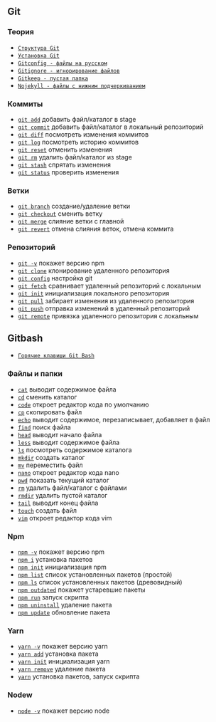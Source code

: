 ## Git

### Теория

- [`Структура Git`](<./Git/Структура Git.md>)
- [`Установка Git`](<./Git/Установка Git.md>)
- [`Gitconfig - файлы на русском`](<./Git/Gitconfig - файлы на русском.md>)
- [`Gitignore - игнорирование файлов`](<./Git/Gitignore - игнорирование файлов.md>)
- [`Gitkeep - пустая папка`](<./Git/Gitkeep - пустая папка.md>)
- [`Nojekyll - файлы с нижним подчеркиванием`](<./Git/Nojekyll - файлы с нижним подчеркиванием.md>)

### Коммиты

- [`git add`](<./Git/git add.md>) добавить файл/каталог в stage
- [`git commit`](<./Git/git commit.md>) добавить файл/каталог в локальный репозиторий
- [`git diff`](<./Git/git diff.md>) посмотреть изменения коммитов
- [`git log`](<./Git/git log.md>) посмотреть историю коммитов
- [`git reset`](<./Git/git reset.md>) отменить изменения
- [`git rm`](<./Git/git rm.md>) удалить файл/каталог из stage
- [`git stash`](<./Git/git stash.md>) спрятать изменения
- [`git status`](<./Git/git status.md>) проверить изменения

### Ветки

- [`git branch`](<./Git/git branch.md>) создание/удаление ветки
- [`git checkout`](<./Git/git checkout.md>) сменить ветку
- [`git merge`](<./Git/git merge.md>) слияние ветки с главной
- [`git revert`](<./Git/git revert.md>) отмена слияния веток, отмена коммита

### Репозиторий

- [`git -v`](<./Git/git -v.md>) покажет версию npm
- [`git clone`](<./Git/git clone.md>) клонирование удаленного репозитория
- [`git config`](<./Git/git config.md>) настройка git
- [`git fetch`](<./Git/git fetch.md>) сравнивает удаленный репозиторий с локальным
- [`git init`](<./Git/git init.md>) инициализация локального репозитория
- [`git pull`](<./Git/git pull.md>) забирает изменения из удаленного репозитория
- [`git push`](<./Git/git push.md>) отправка изменений в удаленный репозиторий
- [`git remote`](<./Git/git remote.md>) привязка удаленного репозитория с локальным

## Gitbash

- [`Горячие клавиши Git Bash`](<./Gitbash/Горячие клавиши Git Bash.md>)

### Файлы и папки

- [`cat`](./Gitbash/cat.md) выводит содержимое файла
- [`cd`](./Gitbash/cd.md) сменить каталог
- [`code`](./Gitbash/code.md) откроет редактор кода по умолчанию
- [`cp`](./Gitbash/cp.md) скопировать файл
- [`echo`](./Gitbash/echo.md) выводит содержимое, перезаписывает, добавляет в файл
- [`find`](./Gitbash/find.md) поиск файла
- [`head`](./Gitbash/head.md) выводит начало файла
- [`less`](./Gitbash/less.md) выводит содержимое файла
- [`ls`](./Gitbash/ls.md) посмотреть содержимое каталога
- [`mkdir`](./Gitbash/mkdir.md) создать каталог
- [`mv`](./Gitbash/mv.md) переместить файл
- [`nano`](./Gitbash/nano.md) откроет редактор кода nano
- [`pwd`](./Gitbash/pwd.md) показать текущий каталог
- [`rm`](./Gitbash/rm.md) удалить файл/каталог с файлами
- [`rmdir`](./Gitbash/rmdir.md) удалить пустой каталог
- [`tail`](./Gitbash/tail.md) выводит конец файла
- [`touch`](./Gitbash/touch.md) создать файл
- [`vim`](./Gitbash/vim.md) откроет редактор кода vim

### Npm

- [`npm -v`](<./Gitbash/npm -v.md>) покажет версию npm
- [`npm i`](<./Gitbash/npm i.md>) установка пакетов
- [`npm init`](<./Gitbash/npm init.md>) инициализация npm
- [`npm list`](<./Gitbash/npm list.md>) список установленных пакетов (простой)
- [`npm ls`](<./Gitbash/npm ls.md>) список установленных пакетов (древовидный)
- [`npm outdated`](<./Gitbash/npm outdated.md>) покажет устаревшие пакеты
- [`npm run`](<./Gitbash/npm run.md>) запуск скрипта
- [`npm uninstall`](<./Gitbash/npm uninstall.md>) удаление пакета
- [`npm update`](<./Gitbash/npm update.md>) обновление пакета

### Yarn

- [`yarn -v`](<./Gitbash/yarn -v.md>) покажет версию yarn
- [`yarn add`](<./Gitbash/yarn add.md>) установка пакета
- [`yarn init`](<./Gitbash/yarn init.md>) инициализация yarn
- [`yarn remove`](<./Gitbash/yarn remove.md>) удаление пакета
- [`yarn`](./Gitbash/yarn.md) установка пакетов, запуск скрипта

### Nodew

- [`node -v`](<./Gitbash/node -v.md>) покажет версию node

